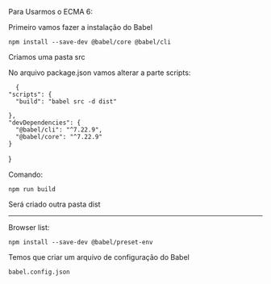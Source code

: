 Para Usarmos o ECMA 6:

Primeiro vamos fazer a instalação do Babel

    npm install --save-dev @babel/core @babel/cli

Criamos uma pasta src

No arquivo package.json vamos alterar a parte scripts:

      {
    "scripts": {
      "build": "babel src -d dist"

    },
    "devDependencies": {
      "@babel/cli": "^7.22.9",
      "@babel/core": "^7.22.9"
    }
  }

Comando:

    npm run build

Será criado outra pasta dist
___________________________________

Browser list:

    npm install --save-dev @babel/preset-env

Temos que criar um arquivo de configuração do Babel

    babel.config.json



    